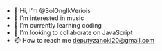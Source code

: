 - 👋 Hi, I’m @SolOngIkVeriois
- 👀 I’m interested in music
- 🌱 I’m currently learning coding
- 💞️ I’m looking to collaborate on JavaScript
- 📫 How to reach me deputyzanoki20@gmail.com

<!---
SolOngIkVeriois/SolOngIkVeriois is a ✨ special ✨ repository because its `README.md` (this file) appears on your GitHub profile.
You can click the Preview link to take a look at your changes.
--->
